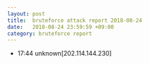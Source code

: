 ```yaml
---
layout: post
title:  bruteforce attack report 2018-08-24
date:   2018-08-24 23:59:59 +09:00
category: bruteforce report
---
```


* 17:44 unknown[202.114.144.230]
